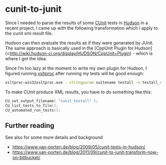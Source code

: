 # cunit-to-junit

Since I needed to parse the results of some [CUnit](http://cunit.sourceforge.net/) tests in 
[Hudson](https://hudson.dev.java.net/) in a recent project, I came up with the following 
transformation which I apply to the cunit xml result file.

Hudson can then evaluate the results as if they were generated by JUnit. The same approach 
is basically used in the [CppUnit Plugin for Hudson](<http://wiki.hudson-ci.org/display/HUDSON/CppUnit+Plugin) - which 
is where I got the idea.

Since I’m too lazy at the moment to write my own plugin for Hudson, 
I figured running [xsltproc](http://www.xmlsoft.org/XSLT/xsltproc2.html) after running my tests will be good enough:

```bash
xsltproc-win32xsltproc.exe --stringparam suitename testall -o testall_results.xml cunit-to-junit.xsl cunit_testall-Results.xml
```

To make CUnit produce XML results, you have to do something like this:

```C
CU_set_output_filename( "cunit_testall" );
CU_list_tests_to_file();
CU_automated_run_tests();
```

## Further reading
See also for some more details and background

* https://www.van-porten.de/blog/2009/05/cunit-tests-in-hudson/
* https://www.van-porten.de/blog/2011/09/cunit-to-junit-transform-now-on-bitbucket/
